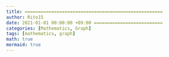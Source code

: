 ```yaml
---
title: ====================================================
author: Rito15
date: 2021-01-01 00:00:00 +09:00 ==========================
categories: [Mathematics, Graph]
tags: [mathematics, graph]
math: true
mermaid: true
---
```




